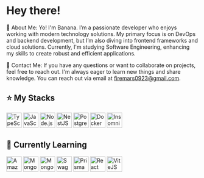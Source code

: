 
# Hey there!

💜 About Me:
Yo! I'm Banana.
I’m a passionate developer who enjoys working with modern technology solutions. My primary focus is on DevOps and backend development, but I’m also diving into frontend frameworks and cloud solutions. Currently, I'm studying Software Engineering, enhancing my skills to create robust and efficient applications.

💬 Contact Me: If you have any questions or want to collaborate on projects, feel free to reach out. I'm always eager to learn new things and share knowledge.
You can reach out via email at firemars0923@gmail.com.

## ⭐ My Stacks

<div>
  <img loading="lazy" src="https://cdn.jsdelivr.net/gh/devicons/devicon@latest/icons/typescript/typescript-original.svg" width="40" height="40" title="TypeScript"/>
  <img loading="lazy" src="https://cdn.jsdelivr.net/gh/devicons/devicon@latest/icons/javascript/javascript-original.svg" width="40" height="40" title="JavaScript"/>
  <img loading="lazy" src="https://cdn.jsdelivr.net/gh/devicons/devicon@latest/icons/nodejs/nodejs-original.svg" width="40" height="40" title="Node.js"/>
  <img loading="lazy" src="https://cdn.jsdelivr.net/gh/devicons/devicon@latest/icons/nestjs/nestjs-original.svg" width="40" height="40" title="NestJS"/>
  <img loading="lazy" src="https://cdn.jsdelivr.net/gh/devicons/devicon@latest/icons/postgresql/postgresql-original.svg" width="40" height="40" title="PostgreSQL"/>
  <img loading="lazy" src="https://cdn.jsdelivr.net/gh/devicons/devicon@latest/icons/docker/docker-original.svg" width="40" height="40" title="Docker"/>
  <img loading="lazy" src="https://cdn.jsdelivr.net/gh/devicons/devicon@latest/icons/insomnia/insomnia-original.svg" width="40" height="40" title="Insomnia"/> 
</div>


## 🌱 Currently Learning
<div>
  <img loading="lazy" src="https://cdn.jsdelivr.net/gh/devicons/devicon@latest/icons/amazonwebservices/amazonwebservices-plain-wordmark.svg" width="40" height="40" title="AmazonWebServices"/>
  <img loading="lazy" src="https://cdn.jsdelivr.net/gh/devicons/devicon@latest/icons/mongodb/mongodb-original.svg" width="40" height="40" title="MongoDB"/>
  <img loading="lazy" src="https://cdn.jsdelivr.net/gh/devicons/devicon@latest/icons/mongoose/mongoose-original.svg" width="40" height="40" title="Mongoose"/>
  <img loading="lazy" src="https://cdn.jsdelivr.net/gh/devicons/devicon@latest/icons/swagger/swagger-original.svg" width="40" height="40" title="Swagger"/>
  <img loading="lazy" src="https://cdn.jsdelivr.net/gh/devicons/devicon@latest/icons/prisma/prisma-original.svg" width="40" height="40" title="PrismaORM"/>
  <img loading="lazy" src="https://cdn.jsdelivr.net/gh/devicons/devicon@latest/icons/react/react-original.svg" width="40" height="40" title="React"/>
  <img loading="lazy" src="https://cdn.jsdelivr.net/gh/devicons/devicon@latest/icons/vitejs/vitejs-original.svg" width="40" height="40" title="ViteJS"/>
</div>
